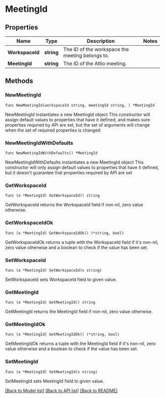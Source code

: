 # MeetingId

## Properties

Name | Type | Description | Notes
------------ | ------------- | ------------- | -------------
**WorkspaceId** | **string** | The ID of the workspace the meeting belongs to. | 
**MeetingId** | **string** | The ID of the Attio meeting. | 

## Methods

### NewMeetingId

`func NewMeetingId(workspaceId string, meetingId string, ) *MeetingId`

NewMeetingId instantiates a new MeetingId object
This constructor will assign default values to properties that have it defined,
and makes sure properties required by API are set, but the set of arguments
will change when the set of required properties is changed

### NewMeetingIdWithDefaults

`func NewMeetingIdWithDefaults() *MeetingId`

NewMeetingIdWithDefaults instantiates a new MeetingId object
This constructor will only assign default values to properties that have it defined,
but it doesn't guarantee that properties required by API are set

### GetWorkspaceId

`func (o *MeetingId) GetWorkspaceId() string`

GetWorkspaceId returns the WorkspaceId field if non-nil, zero value otherwise.

### GetWorkspaceIdOk

`func (o *MeetingId) GetWorkspaceIdOk() (*string, bool)`

GetWorkspaceIdOk returns a tuple with the WorkspaceId field if it's non-nil, zero value otherwise
and a boolean to check if the value has been set.

### SetWorkspaceId

`func (o *MeetingId) SetWorkspaceId(v string)`

SetWorkspaceId sets WorkspaceId field to given value.


### GetMeetingId

`func (o *MeetingId) GetMeetingId() string`

GetMeetingId returns the MeetingId field if non-nil, zero value otherwise.

### GetMeetingIdOk

`func (o *MeetingId) GetMeetingIdOk() (*string, bool)`

GetMeetingIdOk returns a tuple with the MeetingId field if it's non-nil, zero value otherwise
and a boolean to check if the value has been set.

### SetMeetingId

`func (o *MeetingId) SetMeetingId(v string)`

SetMeetingId sets MeetingId field to given value.



[[Back to Model list]](../README.md#documentation-for-models) [[Back to API list]](../README.md#documentation-for-api-endpoints) [[Back to README]](../README.md)


